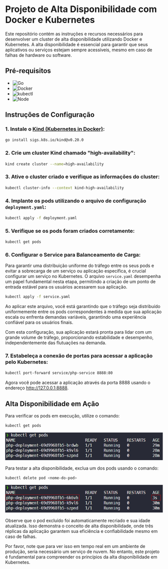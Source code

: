 # Projeto de Alta Disponibilidade com Docker e Kubernetes

Este repositório contém as instruções e recursos necessários para desenvolver um cluster de alta disponibilidade utilizando Docker e Kubernetes. A alta disponibilidade é essencial para garantir que seus aplicativos ou serviços estejam sempre acessíveis, mesmo em caso de falhas de hardware ou software.

## Pré-requisitos

- ![Go](https://img.shields.io/badge/Go-v1.21.1-brightgreen)
- ![Docker](https://img.shields.io/badge/Docker-v24.0.6-brightgreen)
- ![kubectl](https://img.shields.io/badge/kubectl-v1.28.3--1-brightgreen)
- ![Node](https://img.shields.io/badge/Node-v1.27.3-brightgreen)

## Instruções de Configuração

### 1. Instale o [Kind (Kubernetes in Docker)](https://kind.sigs.k8s.io/):
   ```sh
   go install sigs.k8s.io/kind@v0.20.0
   ```

### 2. Crie um cluster Kind chamado "high-availability":
   ```sh
   kind create cluster --name=high-availability
   ```

### 3. Ative o cluster criado e verifique as informações do cluster:
   ```sh
   kubectl cluster-info --context kind-high-availability
   ```

### 4. Implante os pods utilizando o arquivo de configuração `deployment.yaml`:
   ```sh
   kubectl apply -f deployment.yaml
   ```

### 5. Verifique se os pods foram criados corretamente:
   ```sh
   kubectl get pods
   ```

### 6. Configurar o Service para Balanceamento de Carga:

Para garantir uma distribuição uniforme do tráfego entre os seus pods e evitar a sobrecarga de um serviço ou aplicação específica, é crucial configurar um serviço no Kubernetes. O arquivo `service.yaml` desempenha um papel fundamental nesta etapa, permitindo a criação de um ponto de entrada estável para os usuários acessarem sua aplicação. 

   ```sh
   kubectl apply -f service.yaml
   ```

Ao aplicar este arquivo, você está garantindo que o tráfego seja distribuído uniformemente entre os pods correspondentes à medida que sua aplicação escala ou enfrenta demandas variáveis, garantindo uma experiência confiável para os usuários finais.

Com esta configuração, sua aplicação estará pronta para lidar com um grande volume de tráfego, proporcionando estabilidade e desempenho, independentemente das flutuações na demanda.

### 7. Estabeleça a conexão de portas para acessar a aplicação pelo Kubernetes:
   ```sh
   kubectl port-forward service/php-service 8888:80
   ```

Agora você pode acessar a aplicação através da porta 8888 usando o endereço http://127.0.0.1:8888.

## Alta Disponibilidade em Ação

Para verificar os pods em execução, utilize o comando:
```sh
kubectl get pods
```

![Antes da Exclusão](images/before.png)

Para testar a alta disponibilidade, exclua um dos pods usando o comando:
```sh
kubectl delete pod <nome-do-pod>
```

![Depois da Exclusão](images/after.png)

Observe que o pod excluído foi automaticamente recriado e sua idade atualizada. Isso demonstra o conceito de alta disponibilidade, onde três réplicas da aplicação garantem sua eficiência e confiabilidade mesmo em caso de falhas.

Por favor, note que para ver isso em tempo real em um ambiente de produção, seria necessário um serviço de nuvem. No entanto, este projeto é fundamental para compreender os princípios da alta disponibilidade em Kubernetes.